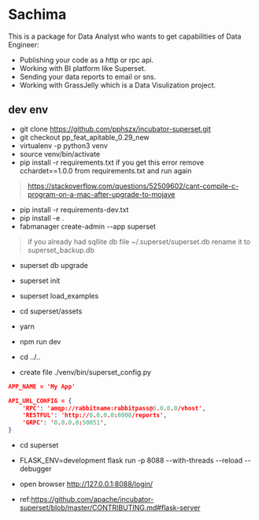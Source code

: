 # Sachima

This is a package for Data Analyst who wants to get capabilities of Data Engineer:
- Publishing your code as a http or rpc api.
- Working with BI platform like Superset.
- Sending your data reports to email or sns.
- Working with GrassJelly which is a Data Visulization project.

## dev env
- git clone https://github.com/pphszx/incubator-superset.git
- git checkout pp_feat_apitable_0.29_new
- virtualenv -p python3 venv
- source venv/bin/activate
- pip install -r requirements.txt
  if you get this error  remove cchardet==1.0.0 from requirements.txt and run again
> https://stackoverflow.com/questions/52509602/cant-compile-c-program-on-a-mac-after-upgrade-to-mojave
- pip install -r requirements-dev.txt
- pip install -e .
- fabmanager create-admin --app superset
> if you already had sqllite db file  ~/.superset/superset.db   rename it to superset_backup.db

- superset db upgrade
- superset init
- superset load_examples

- cd superset/assets
- yarn
- npm run dev

- cd ../..


- create file  ./venv/bin/superset_config.py
``` json
APP_NAME = 'My App'

API_URL_CONFIG = {
    'RPC': 'amqp://rabbitname:rabbitpass@0.0.0.0/vhost',
    'RESTFUL': 'http://0.0.0.0:8008/reports',
    'GRPC': '0.0.0.0:50051',
}
```

- cd superset
- FLASK_ENV=development flask run -p 8088 --with-threads --reload --debugger
- open browser http://127.0.0.1:8088/login/


- ref:https://github.com/apache/incubator-superset/blob/master/CONTRIBUTING.md#flask-server

